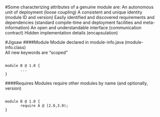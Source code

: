 #Some characterizing attributes of a genuine module are:
An autonomous unit of deployment (loose coupling)
A consistent and unique identity (module ID and version)
Easily identified and discovered requirements and dependencies (standard compile-time and deployment facilities and meta-information)
An open and understandable interface (communication contract)
Hidden implementation details (encapsulation)

#Jigsaw
####Module
Module declared in module-info.java (module-info.class)  
All new keywords are “scoped”  
<pre><code>
module B @ 1.0 {
       ...
}
</code></pre>

####Requires
Modules require other modules by name (and optionally, version)  
<pre><code>
module B @ 1.0 {
       require A @ [2.0,3.0);
}
</code></pre>

